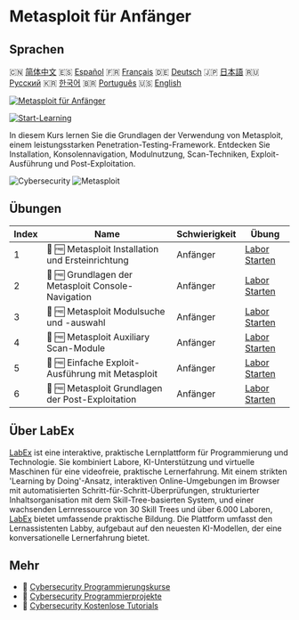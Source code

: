 # Metasploit für Anfänger

## Sprachen

🇨🇳 [简体中文](README_zh.md) 🇪🇸 [Español](README_es.md) 🇫🇷 [Français](README_fr.md) 🇩🇪 [Deutsch](README_de.md) 🇯🇵 [日本語](README_ja.md) 🇷🇺 [Русский](README_ru.md) 🇰🇷 [한국어](README_ko.md) 🇧🇷 [Português](README_pt.md) 🇺🇸 [English](README.md) 

[![Metasploit für Anfänger](https://cover-creator.labex.io/metasploit-for-beginners.png?lang=de)](https://labex.io/de/courses/metasploit-for-beginners)

[![Start-Learning](https://img.shields.io/badge/Start-Learning-whitesmoke?style=for-the-badge)](https://labex.io/de/courses/metasploit-for-beginners)

In diesem Kurs lernen Sie die Grundlagen der Verwendung von Metasploit, einem leistungsstarken Penetration-Testing-Framework. Entdecken Sie Installation, Konsolennavigation, Modulnutzung, Scan-Techniken, Exploit-Ausführung und Post-Exploitation.

![Cybersecurity](https://img.shields.io/badge/Cybersecurity-whitesmoke?style=for-the-badge&logo=cybersecurity)
![Metasploit](https://img.shields.io/badge/Metasploit-whitesmoke?style=for-the-badge&logo=metasploit)


## Übungen

|   Index | Name                                               | Schwierigkeit   | Übung                                                                                                                                                       |
|---------|----------------------------------------------------|-----------------|-------------------------------------------------------------------------------------------------------------------------------------------------------------|
|       1 | 🧩 🆓 Metasploit Installation und Ersteinrichtung  | Anfänger        | <a target='_blank' href='https://labex.io/de/labs/linux-metasploit-installation-and-initial-setup-632603?course=metasploit-for-beginners'>Labor Starten</a> |
|       2 | 🧩 🆓 Grundlagen der Metasploit Console-Navigation | Anfänger        | <a target='_blank' href='https://labex.io/de/labs/linux-metasploit-console-navigation-basics-632602?course=metasploit-for-beginners'>Labor Starten</a>      |
|       3 | 🧩 🆓 Metasploit Modulsuche und -auswahl           | Anfänger        | <a target='_blank' href='https://labex.io/de/labs/linux-metasploit-module-search-and-selection-632604?course=metasploit-for-beginners'>Labor Starten</a>    |
|       4 | 🧩 🆓 Metasploit Auxiliary Scan-Module             | Anfänger        | <a target='_blank' href='https://labex.io/de/labs/linux-metasploit-auxiliary-scanning-modules-632600?course=metasploit-for-beginners'>Labor Starten</a>     |
|       5 | 🧩 🆓 Einfache Exploit-Ausführung mit Metasploit   | Anfänger        | <a target='_blank' href='https://labex.io/de/labs/linux-metasploit-simple-exploit-execution-632605?course=metasploit-for-beginners'>Labor Starten</a>       |
|       6 | 🧩 🆓 Metasploit Grundlagen der Post-Exploitation  | Anfänger        | <a target='_blank' href='https://labex.io/de/labs/linux-metasploit-basic-post-exploitation-632601?course=metasploit-for-beginners'>Labor Starten</a>        |

## Über LabEx

[LabEx](https://labex.io) ist eine interaktive, praktische Lernplattform für Programmierung und Technologie. Sie kombiniert Labore, KI-Unterstützung und virtuelle Maschinen für eine videofreie, praktische Lernerfahrung. Mit einem strikten 'Learning by Doing'-Ansatz, interaktiven Online-Umgebungen im Browser mit automatisierten Schritt-für-Schritt-Überprüfungen, strukturierter Inhaltsorganisation mit dem Skill-Tree-basierten System, und einer wachsenden Lernressource von 30 Skill Trees und über 6.000 Laboren, [LabEx](https://labex.io) bietet umfassende praktische Bildung. Die Plattform umfasst den Lernassistenten Labby, aufgebaut auf den neuesten KI-Modellen, der eine konversationelle Lernerfahrung bietet.

## Mehr

- 🔗 [Cybersecurity Programmierungskurse](https://github.com/labex-labs/awesome-programming-courses)
- 🔗 [Cybersecurity Programmierprojekte](https://github.com/labex-labs/awesome-programming-projects)
- 🔗 [Cybersecurity Kostenlose Tutorials](https://github.com/labex-labs/cybersecurity-free-tutorials)

